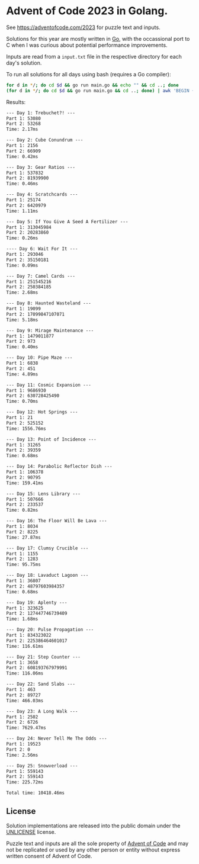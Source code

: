 # Advent of Code 2023 in Golang.

See https://adventofcode.com/2023 for puzzle text and inputs.

Solutions for this year are mostly written in [Go](https://go.dev/), with the occassional port to C when I was curious about potential performance improvements.

Inputs are read from a `input.txt` file in the respective directory for each day's solution.

To run all solutions for all days using bash (requires a Go compiler):

```bash
for d in */; do cd $d && go run main.go && echo "" && cd ..; done
(for d in */; do cd $d && go run main.go && cd ..; done) | awk 'BEGIN {sum=0.0} NR%4==0 { gsub(/ms$/,"", $2); sum += $2; } END { printf "Total time: %.2fms\n", sum }'
```

Results:

```txt
--- Day 1: Trebuchet?! ---
Part 1: 53080
Part 2: 53268
Time: 2.17ms

--- Day 2: Cube Conundrum ---
Part 1: 2156
Part 2: 66909
Time: 0.42ms

--- Day 3: Gear Ratios ---
Part 1: 537832
Part 2: 81939900
Time: 0.46ms

--- Day 4: Scratchcards ---
Part 1: 25174
Part 2: 6420979
Time: 1.11ms

--- Day 5: If You Give A Seed A Fertilizer ---
Part 1: 313045984
Part 2: 20283860
Time: 0.26ms

---- Day 6: Wait For It ---
Part 1: 293046
Part 2: 35150181
Time: 0.09ms

--- Day 7: Camel Cards ---
Part 1: 251545216
Part 2: 250384185
Time: 2.68ms

--- Day 8: Haunted Wasteland ---
Part 1: 19099
Part 2: 17099847107071
Time: 5.18ms

--- Day 9: Mirage Maintenance ---
Part 1: 1479011877
Part 2: 973
Time: 0.40ms

--- Day 10: Pipe Maze ---
Part 1: 6838
Part 2: 451
Time: 4.89ms

--- Day 11: Cosmic Expansion ---
Part 1: 9686930
Part 2: 630728425490
Time: 0.70ms

--- Day 12: Hot Springs ---
Part 1: 21
Part 2: 525152
Time: 1556.76ms

--- Day 13: Point of Incidence ---
Part 1: 31265
Part 2: 39359
Time: 0.68ms

--- Day 14: Parabolic Reflector Dish ---
Part 1: 106378
Part 2: 90795
Time: 159.41ms

--- Day 15: Lens Library ---
Part 1: 507666
Part 2: 233537
Time: 0.82ms

--- Day 16: The Floor Will Be Lava ---
Part 1: 8034
Part 2: 8225
Time: 27.87ms

--- Day 17: Clumsy Crucible ---
Part 1: 1155
Part 2: 1283
Time: 95.75ms

--- Day 18: Lavaduct Lagoon ---
Part 1: 36807
Part 2: 48797603984357
Time: 0.68ms

--- Day 19: Aplenty ---
Part 1: 323625
Part 2: 127447746739409
Time: 1.68ms

--- Day 20: Pulse Propagation ---
Part 1: 834323022
Part 2: 225386464601017
Time: 116.61ms

--- Day 21: Step Counter ---
Part 1: 3658
Part 2: 608193767979991
Time: 116.06ms

--- Day 22: Sand Slabs ---
Part 1: 463
Part 2: 89727
Time: 466.03ms

--- Day 23: A Long Walk ---
Part 1: 2502
Part 2: 6726
Time: 7629.47ms

--- Day 24: Never Tell Me The Odds ---
Part 1: 19523
Part 2: 0
Time: 2.56ms

--- Day 25: Snowverload ---
Part 1: 559143
Part 2: 559143
Time: 225.72ms

Total time: 10418.46ms
```

## License

Solution implementations are released into the public domain under the [UNLICENSE](/UNLICENSE) license.

Puzzle text and inputs are all the sole property of [Advent of Code](https://adventofcode.com/) and may not be replicated or used by any other person or entity without express written consent of Advent of Code.
